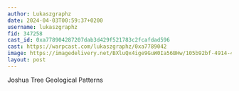 ```yaml
---
author: Lukaszgraphz
date: 2024-04-03T00:59:37+0200
username: lukaszgraphz
fid: 347258
cast_id: 0xa778904287207dab3d429f521783c2fcafdad596
cast: https://warpcast.com/lukaszgraphz/0xa7789042
image: https://imagedelivery.net/BXluQx4ige9GuW0Ia56BHw/105b92bf-4914-4dac-a3c1-87d84a0ecd00/original
layout: post
---
```

Joshua Tree Geological Patterns  

<img src='https://imagedelivery.net/BXluQx4ige9GuW0Ia56BHw/105b92bf-4914-4dac-a3c1-87d84a0ecd00/original' alt='' referrerpolicy='no-referrer'/>
<img src='https://imagedelivery.net/BXluQx4ige9GuW0Ia56BHw/7fa1eb8b-fa04-4fe7-6235-6d6310c61b00/original' alt='' referrerpolicy='no-referrer'/>